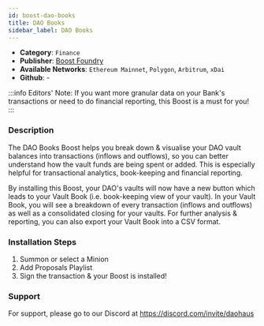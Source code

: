 ```yaml
---
id: boost-dao-books
title: DAO Books
sidebar_label: DAO Books
---
```


* **Category**: `Finance`
* **Publisher**: [Boost Foundry](https://app.daohaus.club/dao/0x64/0xbceaa243b78912e55cbf1a3a5ff74d5713ea435)
* **Available Networks**: `Ethereum Mainnet`,  `Polygon`, `Arbitrum`, `xDai`
* **Github**: -

:::info
Editors' Note: If you want more granular data on your Bank's transactions or need to do financial reporting, this Boost is a must for you! 
:::

### Description 

The DAO Books Boost helps you break down & visualise your DAO vault balances into transactions (inflows and outflows), so you can better understand how the vault funds are being spent or added. This is especially helpful for transactional analytics, book-keeping and financial reporting. 
      
By installing this Boost, your DAO's vaults will now have a new button which leads to your Vault Book (i.e. book-keeping view of your vault). In your Vault Book, you will see a breakdown of every transaction (inflows and outflows) as well as a consolidated closing for your vaults. For further analysis & reporting, you can also export your Vault Book into a CSV format.

### Installation Steps 

1. Summon or select a Minion
2. Add Proposals Playlist
3. Sign the transaction & your Boost is installed! 

### Support 

For support, please go to our Discord at https://discord.com/invite/daohaus
